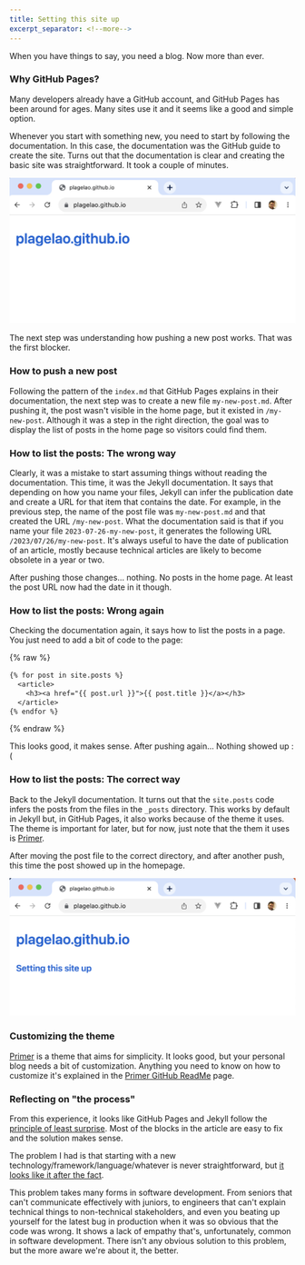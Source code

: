 ```yaml
---
title: Setting this site up
excerpt_separator: <!--more-->
---
```

When you have things to say, you need a blog. Now more than ever.

<!--more-->
### Why GitHub Pages?

Many developers already have a GitHub account, and GitHub Pages has been around for ages. Many sites use it and it seems like a good and simple option.

Whenever you start with something new, you need to start by following the documentation. In this case, the documentation was the GitHub guide to create the site. Turns out that the documentation is clear and creating the basic site was straightforward. It took a couple of minutes.

![Homepage](/assets/homepage.png)

The next step was understanding how pushing a new post works. That was the first blocker.

### How to push a new post

Following the pattern of the `index.md` that GitHub Pages explains in their documentation, the next step was to create a new file `my-new-post.md`. After pushing it, the post wasn't visible in the home page, but it existed in `/my-new-post`. Although it was a step in the right direction, the goal was to display the list of posts in the home page so visitors could find them.

### How to list the posts: The wrong way

Clearly, it was a mistake to start assuming things without reading the documentation. This time, it was the Jekyll documentation. It says that depending on how you name your files, Jekyll can infer the publication date and create a URL for that item that contains the date. For example, in the previous step, the name of the post file was `my-new-post.md` and that created the URL `/my-new-post`. What the documentation said is that if you name your file `2023-07-26-my-new-post`, it generates the following URL `/2023/07/26/my-new-post`. It's always useful to have the date of publication of an article, mostly because technical articles are likely to become obsolete in a year or two.

After pushing those changes… nothing. No posts in the home page. At least the post URL now had the date in it though.

### How to list the posts: Wrong again

Checking the documentation again, it says how to list the posts in a page. You just need to add a bit of code to the page:

{% raw %}
```
{% for post in site.posts %}
  <article>
    <h3><a href="{{ post.url }}">{{ post.title }}</a></h3>
  </article>
{% endfor %}
```
{% endraw %}

This looks good, it makes sense. After pushing again… Nothing showed up :(

### How to list the posts: The correct way

Back to the Jekyll documentation. It turns out that the `site.posts` code infers the posts from the files in the `_posts` directory. This works by default in Jekyll but, in GitHub Pages, it also works because of the theme it uses. The theme is important for later, but for now, just note that the them it uses is [Primer](https://github.com/pages-themes/primer).

After moving the post file to the correct directory, and after another push, this time the post showed up in the homepage.

![Homepage with posts](/assets/homepage-with-posts.png)

### Customizing the theme

[Primer](https://github.com/pages-themes/primer/tree/master#project-philosophy) is a theme that aims for simplicity. It looks good, but your personal blog needs a bit of customization. Anything you need to know on how to customize it's explained in the [Primer GitHub ReadMe](https://github.com/pages-themes/primer/tree/master#customizing) page.

### Reflecting on "the process"

From this experience, it looks like GitHub Pages and Jekyll follow the [principle of least surprise](https://en.wikipedia.org/wiki/Principle_of_least_astonishment). Most of the blocks in the article are easy to fix and the solution makes sense.

The problem I had is that starting with a new technology/framework/language/whatever is never straightforward, but [it looks like it after the fact](https://en.wikipedia.org/wiki/Hindsight_bias#:~:text=Hindsight%20bias%2C%20also%20known%20as,more%20predictable%20than%20they%20were.).

This problem takes many forms in software development. From seniors that can't communicate effectively with juniors, to engineers that can't explain technical things to non-technical stakeholders, and even you beating up yourself for the latest bug in production when it was so obvious that the code was wrong. It shows a lack of empathy that's, unfortunately, common in software development. There isn't any obvious solution to this problem, but the more aware we're about it, the better.
